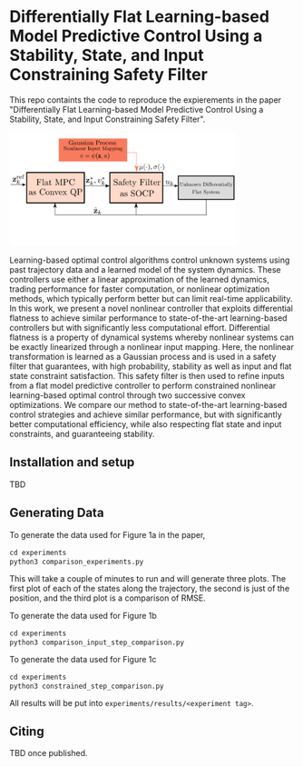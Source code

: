 # Differentially Flat Learning-based Model Predictive Control Using a Stability, State, and Input Constraining Safety Filter
This repo containts the code to reproduce the expierements in the paper "Differentially Flat Learning-based Model Predictive Control Using a Stability, State, and Input Constraining Safety Filter".

<img src="figures/overview.png" alt="problem illustration" width="400">

Learning-based optimal control algorithms control unknown systems using past trajectory data and a learned model of the system dynamics.
These controllers use either a linear approximation of the learned dynamics, trading performance for faster computation, or nonlinear optimization methods, which typically perform better but can limit real-time applicability.
In this work, we present a novel nonlinear controller that exploits differential flatness to achieve similar performance to state-of-the-art learning-based controllers but with significantly less computational effort.
Differential flatness is a property of dynamical systems whereby nonlinear systems can be exactly linearized through a nonlinear input mapping.
Here, the nonlinear transformation is learned as a Gaussian process and is used in a safety filter that guarantees, with high probability, stability as well as input and flat state constraint satisfaction.
This safety filter is then used to refine inputs from a flat model predictive controller to perform constrained nonlinear learning-based optimal control through two successive convex optimizations.
We compare our method to state-of-the-art learning-based control strategies and achieve similar performance, but with significantly better computational efficiency, while also respecting flat state and input constraints, and guaranteeing stability.

## Installation and setup
TBD

## Generating Data
To generate the data used for Figure 1a in the paper,
```
cd experiments
python3 comparison_experiments.py
```
This will take a couple of minutes to run and will generate three plots.
The first plot of each of the states along the trajectory, the second is just of the position, and the third plot is a comparison of RMSE.

To generate the data used for Figure 1b
```
cd experiments
python3 comparison_input_step_comparison.py
```

To generate the data used for Figure 1c
```
cd experiments
python3 constrained_step_comparison.py
```

All results will be put into `experiments/results/<experiment tag>`.

## Citing
TBD once published.
